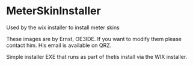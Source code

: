 # MeterSkinInstaller
Used by the wix installer to install meter skins

These images are by Ernst, OE3IDE. If you want to modify them please contact him. His email is available on QRZ.

Simple installer EXE that runs as part of thetis install via the WIX installer.
